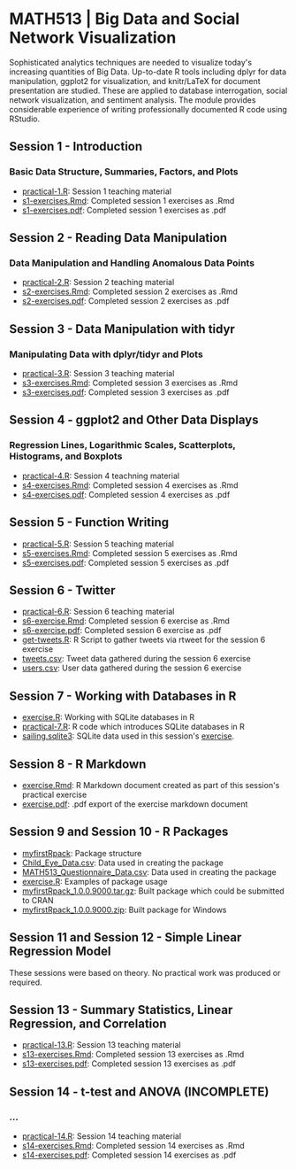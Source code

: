 # MATH513 | Big Data and Social Network Visualization
Sophisticated analytics techniques are needed to visualize today's increasing quantities of Big Data. Up-to-date R tools including dplyr for data manipulation, ggplot2 for visualization, and knitr/LaTeX for document presentation are studied. These are applied to database interrogation, social network visualization, and sentiment analysis. The module provides considerable experience of writing professionally documented R code using RStudio.

## Session 1 - Introduction
### Basic Data Structure, Summaries, Factors, and Plots

* [practical-1.R](https://github.com/Mauzey/MSc-Data-Science-and-Business-Analytics/blob/main/MATH513/Session-01/practical-1.R): Session 1 teaching material
* [s1-exercises.Rmd](https://github.com/Mauzey/MSc-Data-Science-and-Business-Analytics/blob/main/MATH513/Session-01/s1-exercises.Rmd): Completed session 1 exercises as .Rmd
* [s1-exercises.pdf](https://github.com/Mauzey/MSc-Data-Science-and-Business-Analytics/blob/main/MATH513/Session-01/s1-exercises.pdf): Completed session 1 exercises as .pdf

## Session 2 - Reading Data Manipulation
### Data Manipulation and Handling Anomalous Data Points

* [practical-2.R](https://github.com/Mauzey/MSc-Data-Science-and-Business-Analytics/blob/main/MATH513/Session-02/practical-2.R): Session 2 teaching material
* [s2-exercises.Rmd](https://github.com/Mauzey/MSc-Data-Science-and-Business-Analytics/blob/main/MATH513/Session-02/s2-exercises.Rmd): Completed session 2 exercises as .Rmd
* [s2-exercises.pdf](https://github.com/Mauzey/MSc-Data-Science-and-Business-Analytics/blob/main/MATH513/Session-02/s2-exercises.pdf): Completed session 2 exercises as .pdf

## Session 3 - Data Manipulation with tidyr
### Manipulating Data with dplyr/tidyr and Plots

* [practical-3.R](https://github.com/Mauzey/MSc-Data-Science-and-Business-Analytics/blob/main/MATH513/Session-03/practical-3.R): Session 3 teaching material
* [s3-exercises.Rmd](https://github.com/Mauzey/MSc-Data-Science-and-Business-Analytics/blob/main/MATH513/Session-03/s3-exercises.Rmd): Completed session 3 exercises as .Rmd
* [s3-exercises.pdf](https://github.com/Mauzey/MSc-Data-Science-and-Business-Analytics/blob/main/MATH513/Session-03/s3-exercises.pdf): Completed session 3 exercises as .pdf

## Session 4 - ggplot2 and Other Data Displays
### Regression Lines, Logarithmic Scales, Scatterplots, Histograms, and Boxplots

* [practical-4.R](https://github.com/Mauzey/MSc-Data-Science-and-Business-Analytics/blob/main/MATH513/Session-04/practical-4.R): Session 4 teachning material
* [s4-exercises.Rmd](https://github.com/Mauzey/MSc-Data-Science-and-Business-Analytics/blob/main/MATH513/Session-04/s4-exercises.Rmd): Completed session 4 exercises as .Rmd
* [s4-exercises.pdf](https://github.com/Mauzey/MSc-Data-Science-and-Business-Analytics/blob/main/MATH513/Session-04/s4-exercises.pdf): Completed session 4 exercises as .pdf

## Session 5 - Function Writing

* [practical-5.R](https://github.com/Mauzey/MSc-Data-Science-and-Business-Analytics/blob/main/MATH513/Session-05/practical-5.R): Session 5 teaching material
* [s5-exercises.Rmd](https://github.com/Mauzey/MSc-Data-Science-and-Business-Analytics/blob/main/MATH513/Session-05/s5-exercises.Rmd): Completed session 5 exercises as .Rmd
* [s5-exercises.pdf](https://github.com/Mauzey/MSc-Data-Science-and-Business-Analytics/blob/main/MATH513/Session-05/s5-exercises.pdf): Completed session 5 exercises as .pdf

## Session 6 - Twitter

* [practical-6.R](https://github.com/Mauzey/MSc-Data-Science-and-Business-Analytics/blob/main/MATH513/Session-06/get-tweets.R): Session 6 teaching material
* [s6-exercise.Rmd](https://github.com/Mauzey/MSc-Data-Science-and-Business-Analytics/blob/main/MATH513/Session-06/s6-exercise.Rmd): Completed session 6 exercise as .Rmd
* [s6-exercise.pdf](https://github.com/Mauzey/MSc-Data-Science-and-Business-Analytics/blob/main/MATH513/Session-06/s6-exercise.pdf): Completed session 6 exercise as .pdf
* [get-tweets.R](https://github.com/Mauzey/MSc-Data-Science-and-Business-Analytics/blob/main/MATH513/Session-06/get-tweets.R): R Script to gather tweets via rtweet for the session 6 exercise
* [tweets.csv](https://github.com/Mauzey/MSc-Data-Science-and-Business-Analytics/blob/main/MATH513/Session-06/tweets.csv): Tweet data gathered during the session 6 exercise
* [users.csv](https://github.com/Mauzey/MSc-Data-Science-and-Business-Analytics/blob/main/MATH513/Session-06/users.csv): User data gathered during the session 6 exercise

## Session 7 - Working with Databases in R
* [exercise.R](https://github.com/Mauzey/MSc-Data-Science-and-Business-Analytics/blob/main/MATH513/Session-7/exercise.R): Working with SQLite databases in R
* [practical-7.R](https://github.com/Mauzey/MSc-Data-Science-and-Business-Analytics/blob/main/MATH513/Session-7/practical-7.R): R code which introduces SQLite databases in R
* [sailing.sqlite3](https://github.com/Mauzey/MSc-Data-Science-and-Business-Analytics/blob/main/MATH513/Session-7/sailing.sqlite3): SQLite data used in this session's [exercise](https://github.com/Mauzey/MSc-Data-Science-and-Business-Analytics/blob/main/MATH513/Session-7/exercise.R).

## Session 8 - R Markdown
* [exercise.Rmd](https://github.com/Mauzey/MSc-Data-Science-and-Business-Analytics/blob/main/MATH513/Session-8/exercise.Rmd): R Markdown document created as part of this session's practical exercise
* [exercise.pdf](https://github.com/Mauzey/MSc-Data-Science-and-Business-Analytics/blob/main/MATH513/Session-8/exercise.pdf): .pdf export of the exercise markdown document

## Session 9 and Session 10 - R Packages
* [myfirstRpack](https://github.com/Mauzey/MSc-Data-Science-and-Business-Analytics/tree/main/MATH513/Session-9/myfirstRpack): Package structure
* [Child_Eye_Data.csv](https://github.com/Mauzey/MSc-Data-Science-and-Business-Analytics/blob/main/MATH513/Session-9/Child_Eye_Data.csv): Data used in creating the package
* [MATH513_Questionnaire_Data.csv](https://github.com/Mauzey/MSc-Data-Science-and-Business-Analytics/blob/main/MATH513/Session-9/MATH513_Questionnaire_Data.csv): Data used in creating the package
* [exercise.R](https://github.com/Mauzey/MSc-Data-Science-and-Business-Analytics/blob/main/MATH513/Session-9/exercise.R): Examples of package usage
* [myfirstRpack_1.0.0.9000.tar.gz](https://github.com/Mauzey/MSc-Data-Science-and-Business-Analytics/blob/main/MATH513/Session-9/myfirstRpack_1.0.0.9000.tar.gz): Built package which could be submitted to CRAN
* [myfirstRpack_1.0.0.9000.zip](https://github.com/Mauzey/MSc-Data-Science-and-Business-Analytics/blob/main/MATH513/Session-9/myfirstRpack_1.0.0.9000.zip): Built package for Windows

## Session 11 and Session 12 - Simple Linear Regression Model
These sessions were based on theory. No practical work was produced or required.

## Session 13 - Summary Statistics, Linear Regression, and Correlation
* [practical-13.R](https://github.com/Mauzey/MSc-Data-Science-and-Business-Analytics/blob/main/MATH513/Session-13/practical-13.R): Session 13 teaching material
* [s13-exercises.Rmd](https://github.com/Mauzey/MSc-Data-Science-and-Business-Analytics/blob/main/MATH513/Session-13/s13-exercises.Rmd): Completed session 13 exercises as .Rmd
* [s13-exercises.pdf](https://github.com/Mauzey/MSc-Data-Science-and-Business-Analytics/blob/main/MATH513/Session-13/s13-exercises.pdf): Completed session 13 exercises as .pdf

## Session 14 - t-test and ANOVA (INCOMPLETE)
### ...

* [practical-14.R](https://github.com/Mauzey/MSc-Data-Science-and-Business-Analytics/blob/main/MATH513/Session-14/practical-14.R): Session 14 teaching material
* [s14-exercises.Rmd](https://github.com/Mauzey/MSc-Data-Science-and-Business-Analytics/blob/main/MATH513/Session-14/s14-exercises.Rmd): Completed session 14 exercises as .Rmd
* [s14-exercises.pdf](https://github.com/Mauzey/MSc-Data-Science-and-Business-Analytics/blob/main/MATH513/Session-14/s14-exercises.pdf): Completed session 14 exercises as .pdf

